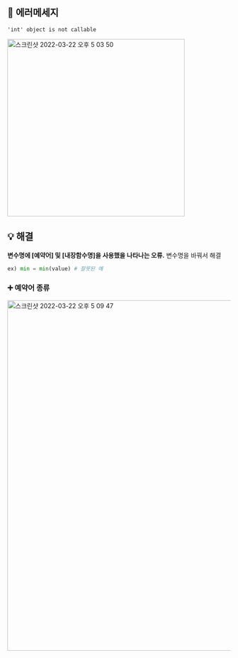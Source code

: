 ## 📌 에러메세지
```'int' object is not callable``` </br>

<img width="400" alt="스크린샷 2022-03-22 오후 5 03 50" src="https://user-images.githubusercontent.com/70746467/159434871-c0ff08dd-bec4-4179-9421-a9352efb867d.png">


## :bulb: 해결
__변수명에 [예약어] 및 [내장함수명]을 사용했을  나타나는 오류.__ 변수명을 바꿔서 해결 </br>
```python
ex) min = min(value) # 잘못된 예
```
### ➕ 예약어 종류

<img width="790" alt="스크린샷 2022-03-22 오후 5 09 47" src="https://user-images.githubusercontent.com/70746467/159435814-d9e5b704-5837-412e-b05d-20863e8e1f91.png">
